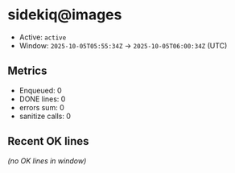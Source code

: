 # sidekiq@images

- Active: `active`
- Window: `2025-10-05T05:55:34Z` → `2025-10-05T06:00:34Z` (UTC)

## Metrics
- Enqueued: 0
- DONE lines: 0
- errors sum: 0
- sanitize calls: 0

## Recent OK lines
_(no OK lines in window)_
